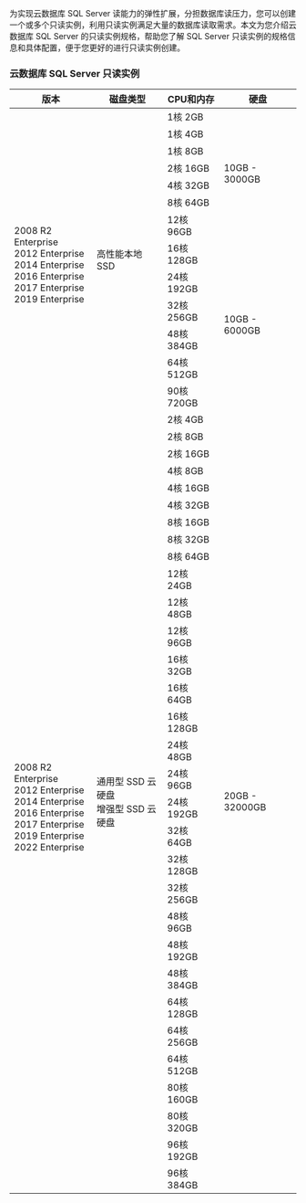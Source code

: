 为实现云数据库 SQL Server 读能力的弹性扩展，分担数据库读压力，您可以创建一个或多个只读实例，利用只读实例满足大量的数据库读取需求。本文为您介绍云数据库 SQL Server 的只读实例规格，帮助您了解 SQL Server 只读实例的规格信息和具体配置，便于您更好的进行只读实例创建。

### 云数据库 SQL Server 只读实例

<table>
<thead><tr><th>版本</th><th>磁盘类型</th><th>CPU和内存</th><th>硬盘</th></tr></thead>
<tbody>
<td rowspan=13><br>2008 R2 Enterprise<br>2012 Enterprise<br>2014 Enterprise<br>2016 Enterprise<br>2017 Enterprise<br>2019 Enterprise</td>
<td rowspan="13">高性能本地 SSD</td>
<td>1核 2GB</td><td rowspan="7">10GB - 3000GB</td>
<tr><td>1核 4GB</td></tr>
<tr><td>1核 8GB</td></tr>
<tr><td>2核 16GB</td></tr>
<tr><td>4核 32GB</td></tr>
<tr><td>8核 64GB</td></tr>
<tr><td>12核 96GB</td></tr>
<td>16核 128GB</td><td rowspan="6">10GB - 6000GB</td>
<tr><td>24核 192GB</td></tr>
<tr><td>32核 256GB</td></tr>
<tr><td>48核 384GB</td></tr>
<tr><td>64核 512GB</td></tr>
<tr><td>90核 720GB</td></tr>
<td rowspan=31><br>2008 R2 Enterprise<br>2012 Enterprise<br>2014 Enterprise<br>2016 Enterprise<br>2017 Enterprise<br>2019 Enterprise<br>2022 Enterprise</td>
<td rowspan="31">通用型 SSD 云硬盘<br>增强型 SSD 云硬盘</td>
<td>2核 4GB</td><td rowspan="31">20GB - 32000GB</td>
<tr><td>2核 8GB</td></tr>
<tr><td>2核 16GB</td></tr>
<tr><td>4核 8GB</td></tr>
<tr><td>4核 16GB</td></tr>
<tr><td>4核 32GB</td></tr>
<tr><td>8核 16GB</td></tr>
<tr><td>8核 32GB</td></tr>
<tr><td>8核 64GB</td></tr>
<tr><td>12核 24GB</td></tr>
<tr><td>12核 48GB</td></tr>
<tr><td>12核 96GB</td></tr>
<tr><td>16核 32GB</td></tr>
<tr><td>16核 64GB</td></tr>
<tr><td>16核 128GB</td></tr>
<tr><td>24核 48GB</td></tr>
<tr><td>24核 96GB</td></tr>
<tr><td>24核 192GB</td></tr>
<tr><td>32核 64GB</td></tr>
<tr><td>32核 128GB</td></tr>
<tr><td>32核 256GB</td></tr>
<tr><td>48核 96GB</td></tr>
<tr><td>48核 192GB</td></tr>
<tr><td>48核 384GB</td></tr>
<tr><td>64核 128GB</td></tr>
<tr><td>64核 256GB</td></tr>
<tr><td>64核 512GB</td></tr>
<tr><td>80核 160GB</td></tr>
<tr><td>80核 320GB</td></tr>
<tr><td>96核 192GB</td></tr>
<tr><td>96核 384GB</td></tr>
</tbody></table>
